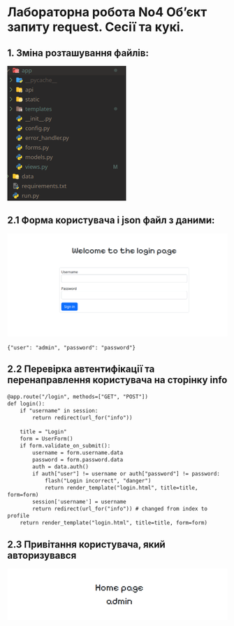 # Лабораторна робота No4 Об’єкт запиту request. Сесії та кукі.

## 1. Зміна розташування файлів:

![image](/screenshots/lab4/lab4_1.png)

## 2.1 Форма користувача і json файл з даними:

![image](/screenshots/lab4/lab4_2.png)

```
{"user": "admin", "password": "password"}
```

## 2.2 Перевірка автентифікації та перенаправлення користувача на сторінку info

```
@app.route("/login", methods=["GET", "POST"])
def login():
    if "username" in session:
        return redirect(url_for("info"))
    
    title = "Login"
    form = UserForm()
    if form.validate_on_submit():
        username = form.username.data
        password = form.password.data
        auth = data.auth()
        if auth["user"] != username or auth["password"] != password:
            flash("Login incorrect", "danger")
            return render_template("login.html", title=title, form=form)
        session['username'] = username
        return redirect(url_for("info")) # changed from index to profile
    return render_template("login.html", title=title, form=form)
```

## 2.3 Привітання користувача, який авторизувався

![image](/screenshots/lab4/lab4_3.png)
